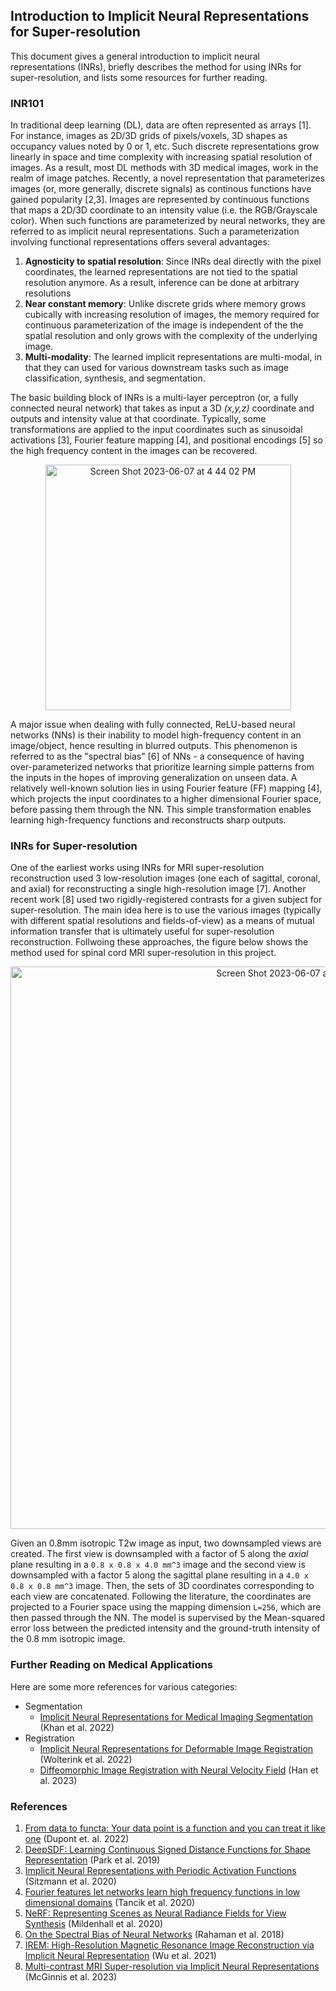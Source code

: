 ## Introduction to Implicit Neural Representations for Super-resolution

This document gives a general introduction to implicit neural representations (INRs), briefly describes the method for using INRs for super-resolution, and lists some resources for further reading. 

### INR101

In traditional deep learning (DL), data are often represented as arrays [1]. For instance, images as 2D/3D grids of pixels/voxels, 3D shapes as occupancy values noted by 0 or 1, etc. Such discrete representations grow linearly in space and time complexity with increasing spatial resolution of images. As a result, most DL methods with 3D medical images, work in the realm of image patches. Recently, a novel representation that parameterizes images (or, more generally, discrete signals) as continous functions have gained popularity [2,3]. Images are represented by continuous functions that maps a 2D/3D coordinate to an intensity value (i.e. the RGB/Grayscale color). When such functions are parameterized by neural networks, they are referred to as implicit neural representations. Such a parameterization involving functional representations offers several advantages: 
1. **Agnosticity to spatial resolution**: Since INRs deal directly with the pixel coordinates, the learned representations are not tied to the spatial resolution anymore. As a result, inference can be done at arbitrary resolutions 
2. **Near constant memory**: Unlike discrete grids where memory grows cubically with increasing resolution of images, the memory required for continuous parameterization of the image is independent of the the spatial resolution and only grows with the complexity of the underlying image. 
3. **Multi-modality**: The learned implicit representations are multi-modal, in that they can used for various downstream tasks such as image classification, synthesis, and segmentation. 

The basic building block of INRs is a multi-layer perceptron (or, a fully connected neural network) that takes as input a 3D _(x,y,z)_ coordinate and outputs and intensity value at that coordinate. Typically, some transformations are applied to the input coordinates such as sinusoidal activations [3], Fourier feature mapping [4], and positional encodings [5] so the high frequency content in the images can be recovered. 

<p align="center">
  <img width="393" alt="Screen Shot 2023-06-07 at 4 44 02 PM" src="https://github.com/brainhack-school2023/nagakarthik_project/assets/53445351/e302a1ba-24e3-4e21-ae34-ee7f1e6328e7">
  </p> 

A major issue when dealing with fully connected, ReLU-based neural networks (NNs) is their inability to model high-frequency content in an image/object, hence resulting in blurred outputs. This phenomenon is referred to as the "spectral bias" [6] of NNs - a consequence of having over-parameterized networks that prioritize learning simple patterns from the inputs in the hopes of improving generalization on unseen data. A relatively well-known solution lies in using Fourier feature (FF) mapping [4], which projects the input coordinates to a higher dimensional Fourier space, before passing them through the NN. This simple transformation enables learning high-frequency functions and reconstructs sharp outputs. 
<!-- The figure below shows the resulting reconstructions with and without FF mapping.  -->


### INRs for Super-resolution

One of the earliest works using INRs for MRI super-resolution reconstruction used 3 low-resolution images (one each of sagittal, coronal, and axial) for reconstructing a single high-resolution image [7]. Another recent work [8] used two rigidly-registered contrasts for a given subject for super-resolution. The main idea here is to use the various images (typically with different spatial resolutions and fields-of-view) as a means of mutual information transfer that is ultimately useful for super-resolution reconstruction. Follwoing these approaches, the figure below shows the method used for spinal cord MRI super-resolution in this project. 

<p align="center">
<img width="900" alt="Screen Shot 2023-06-07 at 4 51 41 PM" src="https://github.com/brainhack-school2023/nagakarthik_project/assets/53445351/90a3e4cc-f979-4fc4-adb1-d316c3be05e2">
</p>

Given an 0.8mm isotropic T2w image as input, two downsampled views are created. The first view is downsampled with a factor of 5 along the _axial_ plane resulting in a `0.8 x 0.8 x 4.0 mm^3` image and the second view is downsampled with a factor 5 along the sagittal plane resulting in a `4.0 x 0.8 x 0.8 mm^3` image. Then, the sets of 3D coordinates corresponding to each view are concatenated. Following the literature, the coordinates are projected to a Fourier space using the mapping dimension `L=256`, which are then passed through the NN. The model is supervised by the Mean-squared error loss between the predicted intensity and the ground-truth intensity of the 0.8 mm isotropic image.


### Further Reading on Medical Applications

Here are some more references for various categories: 

* Segmentation
  * [Implicit Neural Representations for Medical Imaging Segmentation](https://link.springer.com/chapter/10.1007/978-3-031-16443-9_42) (Khan et al. 2022)
* Registration
  * [Implicit Neural Representations for Deformable Image Registration](https://proceedings.mlr.press/v172/wolterink22a/wolterink22a.pdf) (Wolterink et al. 2022)
  * [Diffeomorphic Image Registration with Neural Velocity Field](https://openaccess.thecvf.com/content/WACV2023/papers/Han_Diffeomorphic_Image_Registration_With_Neural_Velocity_Field_WACV_2023_paper.pdf) (Han et al. 2023)


### References
1. [From data to functa: Your data point is a function and you can treat it like one](https://arxiv.org/abs/2201.12204) (Dupont et. al. 2022)
2. [DeepSDF: Learning Continuous Signed Distance Functions for Shape Representation](https://arxiv.org/abs/1901.05103) (Park et al. 2019)
3. [Implicit Neural Representations with Periodic Activation Functions](https://vsitzmann.github.io/siren/) (Sitzmann et al. 2020)
4. [Fourier features let networks learn high frequency functions in low dimensional domains](https://people.eecs.berkeley.edu/~bmild/fourfeat/) (Tancik et al. 2020) 
5. [NeRF: Representing Scenes as Neural Radiance Fields for View Synthesis](https://www.matthewtancik.com/nerf) (Mildenhall et al. 2020)
6. [On the Spectral Bias of Neural Networks](https://arxiv.org/pdf/1806.08734.pdf) (Rahaman et al. 2018)
7. [IREM: High-Resolution Magnetic Resonance Image Reconstruction via Implicit Neural Representation](https://arxiv.org/pdf/2106.15097.pdf) (Wu et al. 2021)
8. [Multi-contrast MRI Super-resolution via Implicit Neural Representations](https://arxiv.org/pdf/2303.15065.pdf) (McGinnis et al. 2023)
